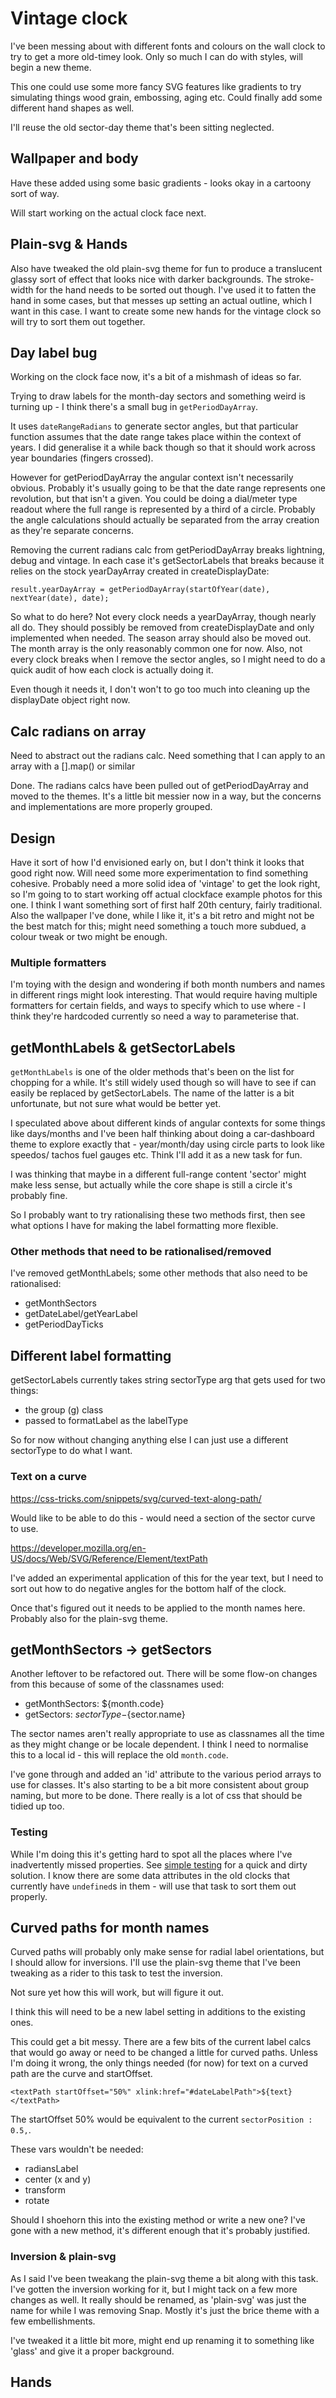 Vintage clock
=============

I've been messing about with different fonts and colours on the wall clock to try to get a more old-timey look.
Only so much I can do with styles, will begin a new theme.

This one could use some more fancy SVG features like gradients to try simulating things wood grain, embossing, aging etc.
Could finally add some different hand shapes as well.

I'll reuse the old sector-day theme that's been sitting neglected.

Wallpaper and body
------------------
Have these added using some basic gradients - looks okay in a cartoony sort of way.

Will start working on the actual clock face next.


Plain-svg & Hands
-----------------
Also have tweaked the old plain-svg theme for fun to produce a translucent glassy sort of effect that looks nice with darker backgrounds.
The stroke-width for the hand needs to be sorted out though.
I've used it to fatten the hand in some cases, but that messes up setting an actual outline, which I want in this case.
I want to create some new hands for the vintage clock so will try to sort them out together.


Day label bug
-------------

Working on the clock face now, it's a bit of a mishmash of ideas so far.

Trying to draw labels for the month-day sectors and something weird is turning up - I think there's a small bug in `getPeriodDayArray`.

It uses `dateRangeRadians` to generate sector angles, but that particular function assumes that the date range takes place within the context of years.
I did generalise it a while back though so that it should work across year boundaries (fingers crossed).

However for getPeriodDayArray the angular context isn't necessarily obvious.
Probably it's usually going to be that the date range represents one revolution, but that isn't a given.
You could be doing a dial/meter type readout where the full range is represented by a third of a circle.
Probably the angle calculations should actually be separated from the array creation as they're separate concerns.


Removing the current radians calc from getPeriodDayArray breaks lightning, debug and vintage.
In each case it's getSectorLabels that breaks because it relies on the stock yearDayArray created in createDisplayDate:

	result.yearDayArray = getPeriodDayArray(startOfYear(date), nextYear(date), date);

So what to do here?
Not every clock needs a yearDayArray, though nearly all do.
They should possibly be removed from createDisplayDate and only implemented when needed.
The season array should also be moved out. The month array is the only reasonably common one for now.
Also, not every clock breaks when I remove the sector angles, so I might need to do a quick audit of how each clock is actually doing it.

Even though it needs it, I don't won't to go too much into cleaning up the displayDate object right now.


Calc radians on array
---------------------

Need to abstract out the radians calc.
Need something that I can apply to an array with a [].map() or similar

Done.
The radians calcs have been pulled out of getPeriodDayArray and moved to the themes.
It's a little bit messier now in a way, but the concerns and implementations are more properly grouped.


Design
------

Have it sort of how I'd envisioned early on, but I don't think it looks that good right now.
Will need some more experimentation to find something cohesive.
Probably need a more solid idea of 'vintage' to get the look right, so I'm going to to start working off actual clockface example photos for this one.
I think I want something sort of first half 20th century, fairly traditional.
Also the wallpaper I've done, while I like it, it's a bit retro and might not be the best match for this; might need something a touch more subdued, a colour tweak or two might be enough.


### Multiple formatters

I'm toying with the design and wondering if both month numbers and names in different rings might look interesting.
That would require having multiple formatters for certain fields, and ways to specify which to use where - I think they're hardcoded currently so need a way to parameterise that.


getMonthLabels & getSectorLabels
--------------------------------

`getMonthLabels` is one of the older methods that's been on the list for chopping for a while.
It's still widely used though so will have to see if can easily be replaced by getSectorLabels.
The name of the latter is a bit unfortunate, but not sure what would be better yet.

I speculated above about different kinds of angular contexts for some things like days/months and I've been half thinking about doing a car-dashboard theme to explore exactly that - year/month/day using circle parts to look like speedos/ tachos fuel gauges etc.
Think I'll add it as a new task for fun.

I was thinking that maybe in a different full-range content 'sector' might make less sense, but actually while the core shape is still a circle it's probably fine.

So I probably want to try rationalising these two methods first, then see what options I have for making the label formatting more flexible.

### Other methods that need to be rationalised/removed

I've removed getMonthLabels; some other methods that also need to be rationalised:

* getMonthSectors
* getDateLabel/getYearLabel
* getPeriodDayTicks



Different label formatting
--------------------------

getSectorLabels currently takes string sectorType arg that gets used for two things:
* the group (g) class
* passed to formatLabel as the labelType

So for now without changing anything else I can just use a different sectorType to do what I want.

### Text on a curve
https://css-tricks.com/snippets/svg/curved-text-along-path/

Would like to be able to do this - would need a section of the sector curve to use.

https://developer.mozilla.org/en-US/docs/Web/SVG/Reference/Element/textPath

I've added an experimental application of this for the year text, but I need to sort out how to do negative angles for the bottom half of the clock.

Once that's figured out it needs to be applied to the month names here.
Probably also for the plain-svg theme.


getMonthSectors -> getSectors
-----------------------------

Another leftover to be refactored out.
There will be some flow-on changes from this because of some of the classnames used:
* getMonthSectors: ${month.code}
* getSectors: ${sectorType}-${sector.name}

The sector names aren't really appropriate to use as classnames all the time as they might change or be locale dependent.
I think I need to normalise this to a local id - this will replace the old `month.code`.

I've gone through and added an 'id' attribute to the various period arrays to use for classes.
It's also starting to be a bit more consistent about group naming, but more to be done.
There really is a lot of css that should be tidied up too.


### Testing
While I'm doing this it's getting hard to spot all the places where I've inadvertently missed properties.
See [simple testing](<simple testing.md>) for a quick and dirty solution.
I know there are some data attributes in the old clocks that currently have `undefined`s in them - will use that task to sort them out properly.


Curved paths for month names
----------------------------

Curved paths will probably only make sense for radial label orientations, but I should allow for inversions.
I'll use the plain-svg theme that I've been tweaking as a rider to this task to test the inversion.

Not sure yet how this will work, but will figure it out.

I think this will need to be a new label setting in additions to the existing ones.

This could get a bit messy.
There are a few bits of the current label calcs that would go away or need to be changed a little for curved paths.
Unless I'm doing it wrong, the only things needed (for now) for text on a curved path are the curve and startOffset.

	<textPath startOffset="50%" xlink:href="#dateLabelPath">${text}</textPath>

The startOffset 50% would be equivalent to the current `sectorPosition : 0.5,`.

These vars wouldn't be needed:
* radiansLabel
* center (x and y)
* transform
* rotate

Should I shoehorn this into the existing method or write a new one?
I've gone with a new method, it's different enough that it's probably justified.


### Inversion & plain-svg

As I said I've been tweakang the plain-svg theme a bit along with this task.
I've gotten the inversion working for it, but I might tack on a few more changes as well.
It really should be renamed, as 'plain-svg' was just the name for while I was removing Snap.
Mostly it's just the brice theme with a few embellishments.

I've tweaked it a little bit more, might end up renaming it to something like 'glass' and give it a proper background.


Hands
-----
